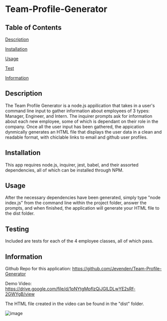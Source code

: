 # Team-Profile-Generator

  ## Table of Contents
  
  [Description](#description)
  
  [Installation](#installation)
  
  [Usage](#usage)
  
  [Test](#testing)
  
  [Information](#information)

## Description

The Team Profile Generator is a node.js appilication that takes in a user's command line input to gather information about employees of 3 types: Manager, Engineer, and Intern. The inquirer prompts ask for information about each new employee, some of which is dependant on their role in the company. Once all the user input has been gathered, the appication dynmically generates an HTML file that displays the user data in a clean and readable format, with chiclable links to email and github user profiles.

## Installation

This app requires node.js, inquirer, jest, babel, and their assorted dependencies, all of which can be installed through NPM.

## Usage

After the necessary dependencies have been generated, simply type "node index.js" from the command line within the project folder, answer the prompts, and when finished, the application will generate your HTML file to the dist folder.

## Testing

Included are tests for each of the 4 employee classes, all of which pass.

## Information

Github Repo for this application: https://github.com/Jevenden/Team-Profile-Generator

Demo Video: https://drive.google.com/file/d/1pNYtgMpflzQiJGlLDLwYE2sRf-2GWYgB/view

The HTML file created in the video can be found in the "dist" folder.

![image](https://user-images.githubusercontent.com/102879070/179382807-24a41c94-19c9-41d6-9648-aeb49e881edc.png)

